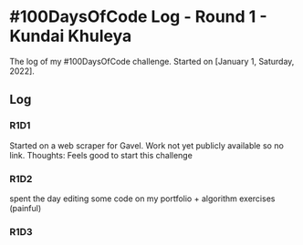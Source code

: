 # #100DaysOfCode Log - Round 1 - Kundai Khuleya

The log of my #100DaysOfCode challenge. Started on [January 1, Saturday, 2022].

## Log

### R1D1
Started on a web scraper for Gavel. Work not yet publicly available so no link.
Thoughts: Feels good to start this challenge

### R1D2
spent the day editing some code on my portfolio + algorithm exercises (painful)

### R1D3

